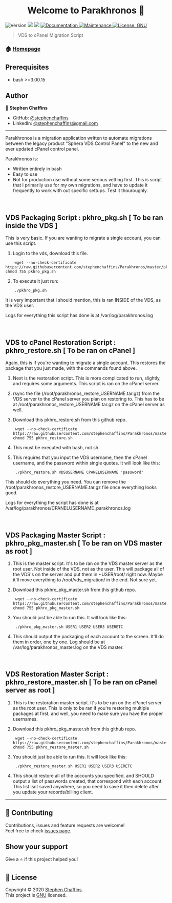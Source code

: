 <h1 align="center">Welcome to Parakhronos 👋</h1>
<p>
  <img alt="Version" src="https://img.shields.io/badge/version-1.5-blue.svg?cacheSeconds=2592000" />
  <img src="https://img.shields.io/badge/npm-%3E%3D5.5.0-blue.svg" />
  <img src="https://img.shields.io/badge/node-%3E%3D9.3.0-blue.svg" />
  <a href="https://github.com/kefranabg/readme-md-generator#readme" target="_blank">
    <img alt="Documentation" src="https://img.shields.io/badge/documentation-yes-brightgreen.svg" />
  </a>
  <a href="https://github.com/kefranabg/readme-md-generator/graphs/commit-activity" target="_blank">
    <img alt="Maintenance" src="https://img.shields.io/badge/Maintained%3F-yes-green.svg" />
  </a>
  <a href="https://github.com/stephenchaffins/Parakhronos/blob/master/LICENSE" target="_blank">
    <img alt="License: GNU" src="https://img.shields.io/github/license/stephenchaffins/Parakhronos" />
  </a>
</p>

> VDS to cPanel Migration Script

### 🏠 [Homepage](https://github.com/stephenchaffins/Parakhronos)

## Prerequisites

- bash >=3.00.15

## Author

👤 **Stephen Chaffins**

* GitHub: [@stephenchaffins](https://github.com/stephenchaffins)
* LinkedIn: [@stephenchaffins@gmail.com](https://linkedin.com/in/stephen-chaffins-39412760)

***

Parakhronos is a migration application written to automate migrations between the legacy product "Sphera VDS Control Panel" to the new and ever updated cPanel control panel.

Parakhronos is:
- Written entirely in bash
- Easy to use
- Not for production use without some serious vetting first. This is script that I primarily use for my own migrations, and have to update it frequently to work with out specific settups.  Test it thouroughly.
<br /><br /><br />

## VDS Packaging Script : pkhro_pkg.sh [ To be ran inside the VDS ]

This is very basic. If you are wanting to migrate a single account, you can use this script.


1. Login to the vds, download this file.
```
    wget --no-check-certificate https://raw.githubusercontent.com/stephenchaffins/Parakhronos/master/pkhro_pkg.sh; chmod 755 pkhro_pkg.sh
```
2. To execute it just run:
```
    ./pkhro_pkg.sh
```
It is very important that I should mention, this is ran INSIDE of the VDS, as the VDS user.

Logs for everything this script has done is at /var/log/parakhronos.log
<br /><br /><br />

## VDS to cPanel Restoration Script : pkhro_restore.sh [ To be ran on cPanel ]

Again, this is if you're  wanting to migrate a single account. This restores the package that you just made, with the commands found above.

1. Next is the restoration script. This is more complicated to run, slightly, and requires some arguments. This script is ran on the cPanel server.

2. rsync the file (/root/parakhronos_restore_USERNAME.tar.gz) from the VDS server to the cPanel server you plan on restoring to. This has to be at /root/parakhronos_restore_USERNAME.tar.gz on the cPanel server as well.
3. Download this pkhro_restore.sh from this github repo.

        wget --no-check-certificate https://raw.githubusercontent.com/stephenchaffins/Parakhronos/master/pkhro_restore.sh; chmod 755 pkhro_restore.sh

4. This must be executed with bash, not sh.

5. This requires that you input the VDS username, then the cPanel username, and the password within single quotes. It will look like this:

        ./pkhro_restore.sh VDSUSERNAME CPANELUSERNAME 'password'

This should do everything you need. You can remove the /root/parakhronos_restore_USERNAME.tar.gz file once everything looks good.

Logs for everything the script has done is at /var/log/parakhronos/CPANELUSERNAME_parakhronos.log
<br /><br /><br />

## VDS Packaging Master Script : pkhro_pkg_master.sh [ To be ran on VDS master as root ]

1. This is the master script. It's to be ran on the VDS master server as the root user. Not inside of the VDS, not as the user. This will package all of the VDS's on the server and put them in ~USER/root/ right now. Maybe it'll move everything to /root/vds_migration/ in the end. Not sure yet.

2. Download this pkhro_pkg_master.sh from this github repo.

        wget --no-check-certificate https://raw.githubusercontent.com/stephenchaffins/Parakhronos/master/pkhro_pkg_master.sh; chmod 755 pkhro_pkg_master.sh

3. You should just be able to run this. It will look like this:

        ./pkhro_pkg_master.sh USER1 USER2 USER3 USERETC

4. This should output the packaging of each account to the screen. It'll do them in order, one by one. Log should be at /var/log/parakhronos_master.log on the VDS master.
<br /><br /><br />

## VDS Restoration Master Script : pkhro_restore_master.sh [ To be ran on cPanel server as root ]

1. This is the restoration master script. It's to be ran on the cPanel server as the root user. This is only to be ran if you're restoring multiple packages at first, and well, you need to make sure you have the proper usernames.

2. Download this pkhro_pkg_master.sh from this github repo.

        wget --no-check-certificate https://raw.githubusercontent.com/stephenchaffins/Parakhronos/master/pkhro_restore_master.sh; chmod 755 pkhro_restore_master.sh

3. You should just be able to run this. It will look like this:

        ./pkhro_restore_master.sh USER1 USER2 USER3 USERETC

4. This should restore all of the accounts you specified, and SHOULD output a list of passwords created, that correspond with each account. This list isnt saved anywhere, so you need to save it then delete after you update your records/billing client.

***
## 🤝 Contributing

Contributions, issues and feature requests are welcome!<br />Feel free to check [issues page](https://github.com/stephenchaffins/Parakhronos/issues).

## Show your support

Give a ⭐️ if this project helped you!

## 📝 License

Copyright © 2020 [Stephen Chaffins](https://github.com/stephenchaffins).<br />
This project is [GNU](https://github.com/stephenchaffins/Parakhronos/blob/master/LICENSE) licensed.
